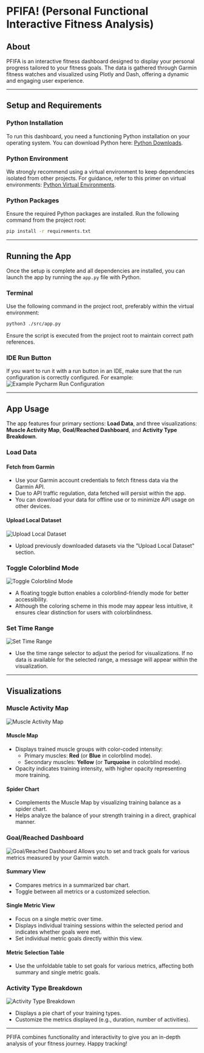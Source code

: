 # PFIFA! (Personal Functional Interactive Fitness Analysis)

## About
PFIFA is an interactive fitness dashboard designed to display your personal progress tailored to your fitness goals. The data is gathered through Garmin fitness watches and visualized using Plotly and Dash, offering a dynamic and engaging user experience.

---

## Setup and Requirements

### Python Installation
To run this dashboard, you need a functioning Python installation on your operating system. You can download Python here: [Python Downloads](https://www.python.org/downloads/).

### Python Environment
We strongly recommend using a virtual environment to keep dependencies isolated from other projects. For guidance, refer to this primer on virtual environments: [Python Virtual Environments](https://realpython.com/python-virtual-environments-a-primer/).

### Python Packages
Ensure the required Python packages are installed. Run the following command from the project root:
```bash
pip install -r requirements.txt
```

---

## Running the App
Once the setup is complete and all dependencies are installed, you can launch the app by running the `app.py` file with Python. 

### Terminal
Use the following command in the project root, preferably within the virtual environment:
```bash
python3 ./src/app.py
```
Ensure the script is executed from the project root to maintain correct path references.

### IDE Run Button
If you want to run it with a run button in an IDE, make sure that the run configuration is correctly configured. For example:
![Example Pycharm Run Configuration](data/readme/Screenshot_20241226_131419.png)

---

## App Usage
The app features four primary sections: **Load Data**, and three visualizations: **Muscle Activity Map**, **Goal/Reached Dashboard**, and **Activity Type Breakdown**.

### Load Data
#### Fetch from Garmin
- Use your Garmin account credentials to fetch fitness data via the Garmin API.
- Due to API traffic regulation, data fetched will persist within the app.
- You can download your data for offline use or to minimize API usage on other devices.

#### Upload Local Dataset
![Upload Local Dataset](data/readme/data_upload.gif)
- Upload previously downloaded datasets via the "Upload Local Dataset" section.

### Toggle Colorblind Mode
![Toggle Colorblind Mode](data/readme/colorblind.gif)
- A floating toggle button enables a colorblind-friendly mode for better accessibility.
- Although the coloring scheme in this mode may appear less intuitive, it ensures clear distinction for users with colorblindness.

### Set Time Range
![Set Time Range](data/readme/date_selection.gif)
- Use the time range selector to adjust the period for visualizations. If no data is available for the selected range, a message will appear within the visualization.

---

## Visualizations

### Muscle Activity Map
![Muscle Activity Map](data/readme/muscle_map.gif)
#### Muscle Map
- Displays trained muscle groups with color-coded intensity:
    - Primary muscles: **Red** (or **Blue** in colorblind mode).
    - Secondary muscles: **Yellow** (or **Turquoise** in colorblind mode).
- Opacity indicates training intensity, with higher opacity representing more training.

#### Spider Chart
- Complements the Muscle Map by visualizing training balance as a spider chart.
- Helps analyze the balance of your strength training in a direct, graphical manner.

### Goal/Reached Dashboard
![Goal/Reached Dashboard](data/readme/barchart.gif)
Allows you to set and track goals for various metrics measured by your Garmin watch.

#### Summary View
- Compares metrics in a summarized bar chart.
- Toggle between all metrics or a customized selection.

#### Single Metric View
- Focus on a single metric over time.
- Displays individual training sessions within the selected period and indicates whether goals were met.
- Set individual metric goals directly within this view.

#### Metric Selection Table
- Use the unfoldable table to set goals for various metrics, affecting both summary and single metric goals.

### Activity Type Breakdown
![Activity Type Breakdown](data/readme/piechart.gif)
- Displays a pie chart of your training types.
- Customize the metrics displayed (e.g., duration, number of activities).

---

PFIFA combines functionality and interactivity to give you an in-depth analysis of your fitness journey. Happy tracking!